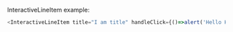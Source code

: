 InteractiveLineItem example:

```js
<InteractiveLineItem title="I am title" handleClick={()=>alert('Hello Hyperlink')} />
```